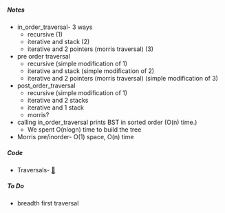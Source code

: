 ##### Notes
* in_order_traversal- 3 ways
  * recursive (1)
  * iterative and stack (2)
  * iterative and 2 pointers (morris traversal) (3)
* pre order traversal
  * recursive (simple modification of 1)
  * iterative and stack (simple modification of 2)
  * iterative and 2 pointers (morris traversal) (simple modification of 3)
* post_order_traversal
  * recursive (simple modification of 1)
  * iterative and 2 stacks
  * iterative and 1 stack
  * morris?
* calling in_order_traversal prints BST in sorted order (O(n) time.)
  * We spent O(nlogn) time to build the tree
* Morris pre/inorder- O(1) space, O(n) time

##### Code
* Traversals- [🐍](https://github.com/rohinarora/Algorithms/blob/master/Trees/Binary%20Search%20Trees/CLRS_Ch12/BST_traveral.py)

##### To Do
* breadth first traversal
